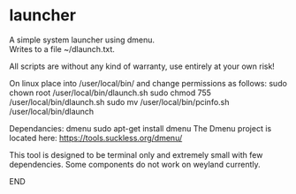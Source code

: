 # launcher

A simple system launcher using dmenu.  
Writes to a file ~/dlaunch.txt.

All scripts are without any kind of warranty, use entirely at your own risk!

On linux place into /user/local/bin/ and change permissions as follows: 
sudo chown root /user/local/bin/dlaunch.sh 
sudo chmod 755 /user/local/bin/dlaunch.sh 
sudo mv /user/local/bin/pcinfo.sh /user/local/bin/dlaunch

Dependancies: dmenu
sudo apt-get install dmenu
The Dmenu project is located here: https://tools.suckless.org/dmenu/

This tool is designed to be terminal only and extremely small with few dependencies. Some components do not work on weyland currently.

END



